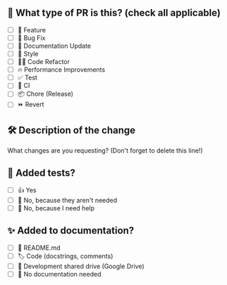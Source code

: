 ## 📸 What type of PR is this? (check all applicable)

- [ ] 🍕 Feature
- [ ] 🐛 Bug Fix
- [ ] 📝 Documentation Update
- [ ] 🎨 Style
- [ ] 🧑‍💻 Code Refactor
- [ ] 🔥 Performance Improvements
- [ ] ✅ Test
- [ ] 🔁 CI
- [ ] 📦 Chore (Release)
- [ ] ⏩ Revert

## 🛠 Description of the change

What changes are you requesting? (Don't forget to delete this line!)

## 🧪 Added tests?

- [ ] 👍 Yes
- [ ] 🙅 No, because they aren't needed
- [ ] 🙋 No, because I need help

## ✨ Added to documentation?

- [ ] 📜 README.md
- [ ] 🏷️ Code (docstrings, comments)
- [ ] 📓 Development shared drive (Google Drive)
- [ ] 🙅 No documentation needed
